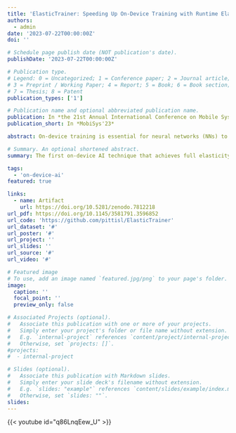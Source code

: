 ```yaml
---
title: 'ElasticTrainer: Speeding Up On-Device Training with Runtime Elastic Tensor Selection'
authors:
  - admin
date: '2023-07-22T00:00:00Z'
doi: ''

# Schedule page publish date (NOT publication's date).
publishDate: '2023-07-22T00:00:00Z'

# Publication type.
# Legend: 0 = Uncategorized; 1 = Conference paper; 2 = Journal article;
# 3 = Preprint / Working Paper; 4 = Report; 5 = Book; 6 = Book section;
# 7 = Thesis; 8 = Patent
publication_types: ['1']

# Publication name and optional abbreviated publication name.
publication: In *the 21st Annual International Conference on Mobile Systems, Applications and Services*
publication_short: In *MobiSys'23*

abstract: On-device training is essential for neural networks (NNs) to continuously adapt to new online data, but can be time-consuming due to the device's limited computing power. To speed up on-device training, existing schemes select trainable NN portion offline or conduct unrecoverable selection at runtime, but the evolution of trainable NN portion is constrained and cannot adapt to the current need for training. Instead, runtime adaptation of on-device training should be fully elastic, i.e., every NN substructure can be freely removed from or added to the trainable NN portion at any time in training. In this paper, we present _ElasticTrainer_, a new technique that enforces such elasticity to achieve the required training speedup with the minimum NN accuracy loss. Experiment results show that ElasticTrainer achieves up to 3.5× more training speedup in wall-clock time and reduces energy consumption by 2×-3× more compared to the existing schemes, without noticeable accuracy loss.

# Summary. An optional shortened abstract.
summary: The first on-device AI technique that achieves full elasticity of on-device training on resource-constrained mobile and embedded devices. By leveraging the principle of eXplainable AI (XAI) and evaluating the importance of different tensors in training, we allow fully flexible adaptation of the trainable neural network portion at runtime, according to the current training needs and online data patterns, to minimize the training cost without accuracy loss.

tags:
  - 'on-device-ai'
featured: true

links:
  - name: Artifact
    url: https://doi.org/10.5281/zenodo.7812218
url_pdf: https://doi.org/10.1145/3581791.3596852
url_code: 'https://github.com/pittisl/ElasticTrainer'
url_dataset: '#'
url_poster: '#'
url_project: ''
url_slides: ''
url_source: '#'
url_video: '#'

# Featured image
# To use, add an image named `featured.jpg/png` to your page's folder.
image:
  caption: ''
  focal_point: ''
  preview_only: false

# Associated Projects (optional).
#   Associate this publication with one or more of your projects.
#   Simply enter your project's folder or file name without extension.
#   E.g. `internal-project` references `content/project/internal-project/index.md`.
#   Otherwise, set `projects: []`.
#projects:
#  - internal-project

# Slides (optional).
#   Associate this publication with Markdown slides.
#   Simply enter your slide deck's filename without extension.
#   E.g. `slides: "example"` references `content/slides/example/index.md`.
#   Otherwise, set `slides: ""`.
slides:
---
```


{{< youtube id="q86LnqEew_U" >}}
